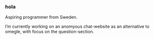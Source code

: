 ### hola 

Aspiring programmer from Sweden.

I’m currently working on an anomyous chat-website as an alternative to omegle, with focus on the question-section.

